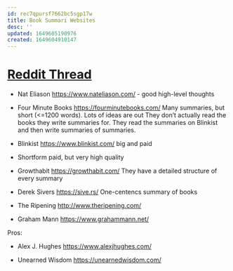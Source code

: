 ```yaml
---
id: rec7qpursf7662bc5sgp17w
title: Book Summari Websites
desc: ''
updated: 1649605190976
created: 1649604910147
---
```



# [Reddit Thread](https://www.reddit.com/r/books/comments/obwqs8/i_started_comparing_book_summary_websites_heres/)


* Nat Eliason https://www.nateliason.com/ - good high-level thoughts

* Four Minute Books https://fourminutebooks.com/
 Many summaries, but short (<=1200 words). Lots of ideas are out
 They don’t actually read the books they write summaries for. They read the summaries on Blinkist and then write summaries of summaries.

* Blinkist https://www.blinkist.com/ big and paid
* Shortform paid, but very high quality
* Growthabit https://growthabit.com/
They have a detailed structure of every summary
* Derek Sivers https://sive.rs/
One-centencs summary of books

* The Ripening http://www.theripening.com/

* Graham Mann https://www.grahammann.net/

Pros:
* Alex J. Hughes https://www.alexjhughes.com/

* Unearned Wisdom https://unearnedwisdom.com/

